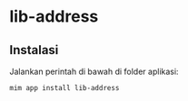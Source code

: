 # lib-address

## Instalasi

Jalankan perintah di bawah di folder aplikasi:

```
mim app install lib-address
```
